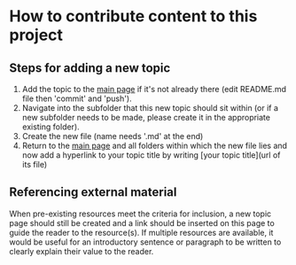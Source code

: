 # How to contribute content to this project

## Steps for adding a new topic
1. Add the topic to the [main page](https://github.com/CHICAS-Skill-Sharing-Group/Content/blob/master/README.md) if it's not already there (edit README.md file then 'commit' and 'push').
2. Navigate into the subfolder that this new topic should sit within (or if a new subfolder needs to be made, please create it in the appropriate existing folder).
3. Create the new file (name needs '.md' at the end)
4. Return to the [main page](https://github.com/CHICAS-Skill-Sharing-Group/Content/blob/master/README.md) and all folders within which the new file lies and now add a hyperlink to your topic title by writing [your topic title](url of its file)

## Referencing external material
When pre-existing resources meet the criteria for inclusion, a new topic page should still be created and a link should be inserted on this page to guide the reader to the resource(s). If multiple resources are available, it would be useful for an introductory sentence or paragraph to be written to clearly explain their value to the reader.
